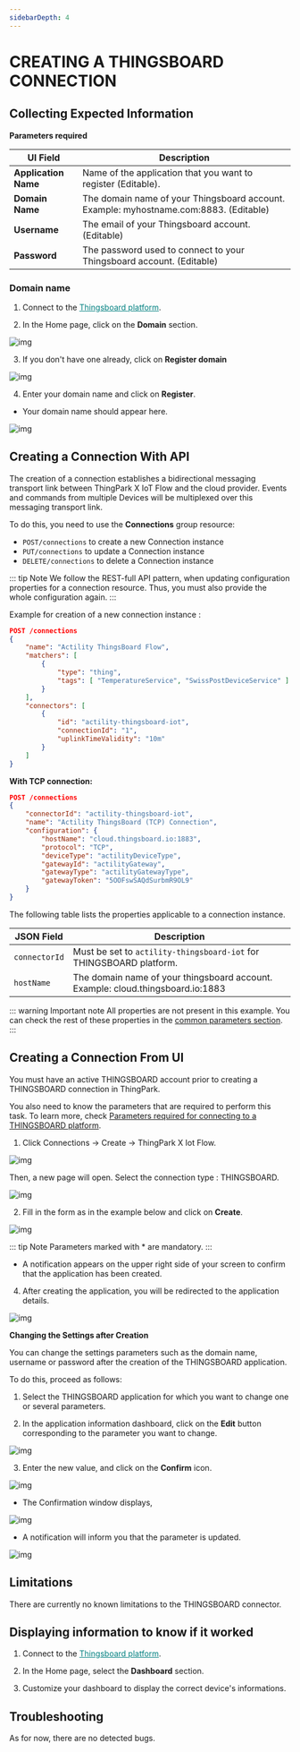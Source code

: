 ```yaml
---
sidebarDepth: 4
---
```


# CREATING A THINGSBOARD CONNECTION

## Collecting Expected Information

<a id="THINGSBOARDparameters">**Parameters required**</a>

| UI Field | Description |
| ------ | ----------- |
| **Application Name** | Name of the application that you want to register (Editable). |
| **Domain Name** | The domain name of your Thingsboard account. Example: myhostname.com:8883. (Editable) |
| **Username** | The email of your Thingsboard account. (Editable) |
| **Password** | The password used to connect to your Thingsboard account. (Editable) |

### Domain name

1. Connect to the <a href="https://thingsboard.cloud/login" style="color: teal" >Thingsboard platform</a>.

2. In the Home page, click on the **Domain** section.

![img](./images/select_domain.png)

3. If you don't have one already, click on **Register domain**

![img](./images/register_domain.png)

4. Enter your domain name and click on **Register**.

* Your domain name should appear here.

![img](./images/domain_name.png)

## Creating a Connection With API

The creation of a connection establishes a bidirectional messaging transport link between ThingPark X IoT Flow and the cloud provider. Events and commands from multiple Devices will be multiplexed over this messaging transport link.

To do this, you need to use the **Connections** group resource:

* `POST/connections` to create a new Connection instance
* `PUT/connections` to update a Connection instance
* `DELETE/connections` to delete a Connection instance

::: tip Note
We follow the REST-full API pattern, when updating configuration properties for a connection resource. Thus, you must also provide the whole configuration again.
:::

Example for creation of a new connection instance :

```json
POST /connections
{
    "name": "Actility ThingsBoard Flow",
    "matchers": [
        {
            "type": "thing",
            "tags": [ "TemperatureService", "SwissPostDeviceService" ]
        }
    ],
    "connectors": [
        {
            "id": "actility-thingsboard-iot",
            "connectionId": "1",
            "uplinkTimeValidity": "10m"
        }
    ]
}
```

**With TCP connection:**

```json
POST /connections
{
    "connectorId": "actility-thingsboard-iot",
    "name": "Actility ThingsBoard (TCP) Connection",
    "configuration": {
        "hostName": "cloud.thingsboard.io:1883",
        "protocol": "TCP",
        "deviceType": "actilityDeviceType",
        "gatewayId": "actilityGateway",
        "gatewayType": "actilityGatewayType",
        "gatewayToken": "5OOFswSAQdSurbmR9OL9"
    }
}
```

The following table lists the properties applicable to a connection instance.

| JSON Field | Description |
| ------ | ----------- |
| ```connectorId``` | Must be set to ``actility-thingsboard-iot`` for THINGSBOARD platform. |
| ```hostName``` | The domain name of your thingsboard account. Example: cloud.thingsboard.io:1883 |

::: warning Important note
All properties are not present in this example. You can check the rest of these properties in the [common parameters section](../../Getting_Started/Setting_Up_A_Connection_instance/About_connections.html#common-parameters).
:::

## Creating a Connection From UI

You must have an active THINGSBOARD account prior to creating a THINGSBOARD connection in ThingPark.

You also need to know the parameters that are required to perform this task. To learn more, check [Parameters required for connecting to a THINGSBOARD platform](#THINGSBOARDparameters).

1. Click Connections -> Create -> ThingPark X Iot Flow.

![img](./images/ui/create_connection.png)

Then, a new page will open. Select the connection type : THINGSBOARD.

![img](./images/ui/create_thingsboard.png)

2. Fill in the form as in the example below and click on **Create**.

![img](./images/ui/set_your_connection.png)

::: tip Note
Parameters marked with * are mandatory.
:::

* A notification appears on the upper right side of your screen to confirm that the application has been created.

4. After creating the application, you will be redirected to the application details.

![img](./images/ui/connection_page.png)

**Changing the Settings after Creation**

You can change the settings parameters such as the domain name, username or password after the creation of the THINGSBOARD application.

To do this, proceed as follows:

1. Select the THINGSBOARD application for which you want to change one or several parameters.

2. In the application information dashboard, click on the **Edit** button corresponding to the parameter you want to change.

![img](./images/ui/edit_button.png)

3. Enter the new value, and click on the **Confirm** icon.

![img](./images/ui/confirm_button.png)

* The Confirmation window displays,

![img](./images/ui/proceed.png)

* A notification will inform you that the parameter is updated.

![img](./images/ui/notif_updated.png)

## Limitations

There are currently no known limitations to the THINGSBOARD connector.

## Displaying information to know if it worked

1. Connect to the <a href="https://thingsboard.cloud/login" style="color: teal" >Thingsboard platform</a>.

2. In the Home page, select the **Dashboard** section.

3. Customize your dashboard to display the correct device's informations.

## Troubleshooting

As for now, there are no detected bugs.
